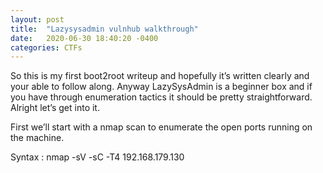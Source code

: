 ```yaml
---
layout: post
title:  "Lazysysadmin vulnhub walkthrough"
date:   2020-06-30 18:40:20 -0400
categories: CTFs
---
```


So this is my first boot2root writeup and hopefully it’s written clearly and your able to follow along. Anyway LazySysAdmin is a beginner box  and if you have through enumeration tactics it should be pretty straightforward. Alright let’s get into it.

First we’ll start with a nmap scan to enumerate the open ports running on the machine.

Syntax : nmap -sV -sC -T4 192.168.179.130